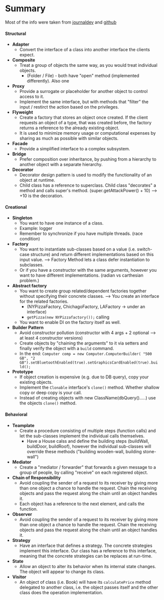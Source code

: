 # Summary
Most of the info were taken from [journaldev](https://www.journaldev.com/1827/java-design-patterns-example-tutorial) and [github](https://github.com/iluwatar/java-design-patterns)

#### Structural
- **Adapter**
  - Convert the interface of a class into another interface the clients expect.
- **Composite**
  - Treat a group of objects the same way, as you would treat individual objects.
    - (Folder / File) - both have "open" method (implemented differently). Also one
- **Proxy**
  - Provide a surrogate or placeholder for another object to control access to it.
  - Implement the same interface, but with methods that "filter" the input / restirct the action based on the privileges.
- **Flyweight**
  - Create a factory that stores an object once created. If the client requests an object of a type, that was created before, the factory returns a reference to the already existing object.
  - It is used to minimize memory usage or computational expenses by sharing as much as possible with similar objects.
- **Facade**
  - Provide a simplified interface to a complex subsystem.
- **Bridge**
  - Prefer composition over inheritance, by pushing from a hierarchy to another object with a separate hierarchy.
- **Decorator**
  - Decorator design pattern is used to modify the functionality of an object at runtime.
  - Child class has a reference to superclass. Child class "decorates" a method and calls super's method. (super.getAttackPower() + 10) --> +10 is the decoration.

#### Creational
- **Singleton**
  - You want to have one instance of a class.
  - Example: logger
  - Remember to synchronize if you have multiple threads. (race condition)
- **Factory**
  - You want to instantiate sub-classes based on a value (i.e. switch-case structure) and return different implementations based on this input value. --> Factory Method lets a class defer instantiation to subclasses.
  - Or if you have a constructor with the same arguments, however you want to have different implementations. (radian vs carthesian problem.)
- **Abstract factory**
  - You want to create group related/dependent factories together without specifying their concrete classes. --> You create an interface for the related factories.
    - (NYPizzaFactory, ChichagoFactory, LAFactory -> under an interface)
    - `getPizza(new NYPizzafactory());` calling
  - You want to enable DI on the factory itself as well.
- **Builder Pattern**
  - Avoid constructor pollution (constructor with 4 args + 2 optional --> at least 4 constructor versions)
  - Create objects by "chaining the arguments" to it via setters and finally verify the object with a `build` command.
  - In the end: `Computer comp = new Computer.ComputerBuilder( "500 GB", "2 GB").setBluetoothEnabled(true).setGraphicsCardEnabled(true).build();`
- **Prototype**
  - If object creation is expensive (e.g. due to DB query), copy your existing objects.
  - Implement the `Clonable` interface's `clone()` method. Whether shallow copy or deep copy is your call.
  - Instead of creating objects with new ClassName(dbQuery().....) use the objects `clone()` method.

#### Behavioral
- **Teamplate**
  - Create a procedure consisting of multiple steps (function calls) and let the sub-classes implement the individual calls themselves.
    - Have a House calss and define the building steps (buildWall, buildDoor, buildRoof), however the individual sub-classes will override these methods ("building wooden-wall, building stone-wall")
- **Mediator**
  - Create a "mediator / forwarder" that forwards a given message to a group of people, by calling "receive" on each registered object.
- **Chain of Responsibility**
  - Avoid coupling the sender of a request to its receiver by giving more than one object a chance to handle the request. Chain the receiving objects and pass the request along the chain until an object handles it.
  - Each object has a reference to the next element, and calls the function.
- **Observer**
  - Avoid coupling the sender of a request to its receiver by giving more than one object a chance to handle the request. Chain the receiving objects and pass the request along the chain until an object handles it.
- **Strategy**
  - Have an interface that defines a strategy. The concrete strategies implement this interface. Our class has a reference to this interface, meaning that the concrete strategies can be replaces at run-time.
- **State**
  - Allow an object to alter its behavior when its internal state changes. The object will appear to change its class.
- **Visitor**
  - An object of class (i.e. Book) will have its `calculatePrice` method delegated to another class, i.e. the object passes itself and the other class does the operation implementation.
